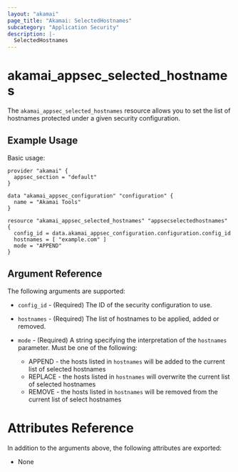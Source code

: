 ```yaml
---
layout: "akamai"
page_title: "Akamai: SelectedHostnames"
subcategory: "Application Security"
description: |-
  SelectedHostnames
---
```


# akamai_appsec_selected_hostnames


The `akamai_appsec_selected_hostnames` resource allows you to set the list of hostnames protected under a given security configuration.


## Example Usage

Basic usage:

```hcl
provider "akamai" {
  appsec_section = "default"
}

data "akamai_appsec_configuration" "configuration" {
  name = "Akamai Tools"
}

resource "akamai_appsec_selected_hostnames" "appsecselectedhostnames" {
  config_id = data.akamai_appsec_configuration.configuration.config_id
  hostnames = [ "example.com" ]
  mode = "APPEND"
}

```

## Argument Reference

The following arguments are supported:

* `config_id` - (Required) The ID of the security configuration to use.

* `hostnames` - (Required) The list of hostnames to be applied, added or removed.

* `mode` - (Required) A string specifying the interpretation of the `hostnames` parameter. Must be one of the following:

  * APPEND - the hosts listed in `hostnames` will be added to the current list of selected hostnames
  * REPLACE - the hosts listed in `hostnames` will overwrite the current list of selected hostnames
  * REMOVE - the hosts listed in `hostnames` will be removed from the current list of select hostnames

# Attributes Reference

In addition to the arguments above, the following attributes are exported:

* None

